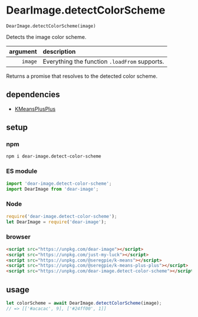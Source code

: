 # DearImage.detectColorScheme

`DearImage.detectColorScheme(image)`

Detects the image color scheme.

| argument | description |
| ---: | :--- |
| `image` | Everything the function `.loadFrom` supports. |

Returns a promise that resolves to the detected color scheme.

## dependencies

- [KMeansPlusPlus](https://github.com/SeregPie/KMeansPlusPlus)

## setup

### npm

```shell
npm i dear-image.detect-color-scheme
```

### ES module

```javascript
import 'dear-image.detect-color-scheme';
import DearImage from 'dear-image';
```

### Node

```javascript
require('dear-image.detect-color-scheme');
let DearImage = require('dear-image');
```

### browser

```html
<script src="https://unpkg.com/dear-image"></script>
<script src="https://unpkg.com/just-my-luck"></script>
<script src="https://unpkg.com/@seregpie/k-means"></script>
<script src="https://unpkg.com/@seregpie/k-means-plus-plus"></script>
<script src="https://unpkg.com/dear-image.detect-color-scheme"></script>
```

## usage

```javascript
let colorScheme = await DearImage.detectColorScheme(image);
// => [['#acacac', 9], ['#24ff00', 1]]
```
